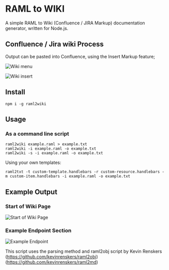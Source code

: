 # RAML to WIKI

A simple RAML to Wiki (Confluence / JIRA Markup) documentation generator, written for Node.js.

## Confluence / Jira wiki Process

Output can be pasted into Confluence, using the Insert Markup feature; 


![Wiki menu](https://raw.github.com/jhitchcock/raml2wiki/master/wikimenu.png)

![Wiki insert](https://raw.github.com/jhitchcock/raml2wiki/master/wikiinsert.png)


## Install
```
npm i -g raml2wiki
```


## Usage

### As a command line script

```
raml2wiki example.raml > example.txt
raml2wiki -i example.raml -o example.txt
raml2wiki -s -i example.raml -o example.txt
```

Using your own templates:

```
raml2txt -t custom-template.handlebars -r custom-resource.handlebars -m custom-item.handlebars -i example.raml -o example.txt
```

## Example Output

### Start of Wiki Page
![Start of Wiki Page](https://raw.github.com/jhitchcock/raml2wiki/master/wikiExample1.png)

### Example Endpoint Section
![Example Endpoint](https://raw.github.com/jhitchcock/raml2wiki/master/Raml2Wiki_BetterNav.png)


This script uses the parsing method and raml2obj script by Kevin Renskers 
(https://github.com/kevinrenskers/raml2obj)
(https://github.com/kevinrenskers/raml2md)

